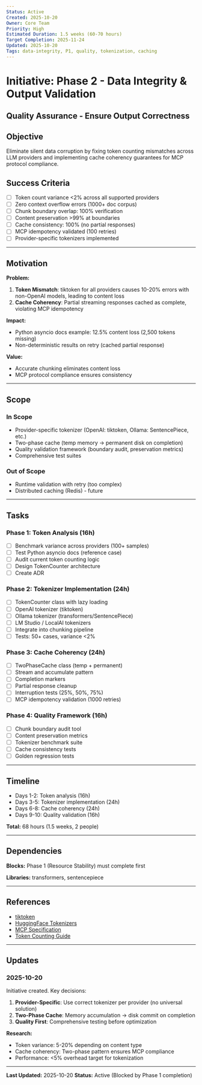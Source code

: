 ```yaml
---
Status: Active
Created: 2025-10-20
Owner: Core Team
Priority: High
Estimated Duration: 1.5 weeks (60-70 hours)
Target Completion: 2025-11-24
Updated: 2025-10-20
Tags: data-integrity, P1, quality, tokenization, caching
---
```


# Initiative: Phase 2 - Data Integrity & Output Validation

## Quality Assurance - Ensure Output Correctness

## Objective

Eliminate silent data corruption by fixing token counting mismatches across LLM providers and implementing cache coherency guarantees for MCP protocol compliance.

## Success Criteria

- [ ] Token count variance <2% across all supported providers
- [ ] Zero context overflow errors (1000+ doc corpus)
- [ ] Chunk boundary overlap: 100% verification
- [ ] Content preservation >99% at boundaries
- [ ] Cache consistency: 100% (no partial responses)
- [ ] MCP idempotency validated (100 retries)
- [ ] Provider-specific tokenizers implemented

---

## Motivation

**Problem:**

1. **Token Mismatch**: tiktoken for all providers causes 10-20% errors with non-OpenAI models, leading to content loss
2. **Cache Coherency**: Partial streaming responses cached as complete, violating MCP idempotency

**Impact:**

- Python asyncio docs example: 12.5% content loss (2,500 tokens missing)
- Non-deterministic results on retry (cached partial response)

**Value:**

- Accurate chunking eliminates content loss
- MCP protocol compliance ensures consistency

---

## Scope

### In Scope

- Provider-specific tokenizer (OpenAI: tiktoken, Ollama: SentencePiece, etc.)
- Two-phase cache (temp memory → permanent disk on completion)
- Quality validation framework (boundary audit, preservation metrics)
- Comprehensive test suites

### Out of Scope

- Runtime validation with retry (too complex)
- Distributed caching (Redis) - future

---

## Tasks

### Phase 1: Token Analysis (16h)

- [ ] Benchmark variance across providers (100+ samples)
- [ ] Test Python asyncio docs (reference case)
- [ ] Audit current token counting logic
- [ ] Design TokenCounter architecture
- [ ] Create ADR

### Phase 2: Tokenizer Implementation (24h)

- [ ] TokenCounter class with lazy loading
- [ ] OpenAI tokenizer (tiktoken)
- [ ] Ollama tokenizer (transformers/SentencePiece)
- [ ] LM Studio / LocalAI tokenizers
- [ ] Integrate into chunking pipeline
- [ ] Tests: 50+ cases, variance <2%

### Phase 3: Cache Coherency (24h)

- [ ] TwoPhaseCache class (temp + permanent)
- [ ] Stream and accumulate pattern
- [ ] Completion markers
- [ ] Partial response cleanup
- [ ] Interruption tests (25%, 50%, 75%)
- [ ] MCP idempotency validation (1000 retries)

### Phase 4: Quality Framework (16h)

- [ ] Chunk boundary audit tool
- [ ] Content preservation metrics
- [ ] Tokenizer benchmark suite
- [ ] Cache consistency tests
- [ ] Golden regression tests

---

## Timeline

- Days 1-2: Token analysis (16h)
- Days 3-5: Tokenizer implementation (24h)
- Days 6-8: Cache coherency (24h)
- Days 9-10: Quality validation (16h)

**Total:** 68 hours (1.5 weeks, 2 people)

---

## Dependencies

**Blocks:** Phase 1 (Resource Stability) must complete first

**Libraries:** transformers, sentencepiece

---

## References

- [tiktoken](https://github.com/openai/tiktoken)
- [HuggingFace Tokenizers](https://huggingface.co/docs/tokenizers/)
- [MCP Specification](https://modelcontextprotocol.io/specification/2025-03-26/core/tools)
- [Token Counting Guide](https://winder.ai/calculating-token-counts-llm-context-windows-practical-guide/)

---

## Updates

### 2025-10-20

Initiative created. Key decisions:

1. **Provider-Specific**: Use correct tokenizer per provider (no universal solution)
2. **Two-Phase Cache**: Memory accumulation → disk commit on completion
3. **Quality First**: Comprehensive testing before optimization

**Research:**

- Token variance: 5-20% depending on content type
- Cache coherency: Two-phase pattern ensures MCP compliance
- Performance: <5% overhead target for tokenization

---

**Last Updated:** 2025-10-20
**Status:** Active (Blocked by Phase 1 completion)
